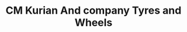 ---
title: "CM Kurian And company Tyres and Wheels"
url: /kottayam/cm-kurian-and-company-tyres-and-wheels/
shop: Reifen
---